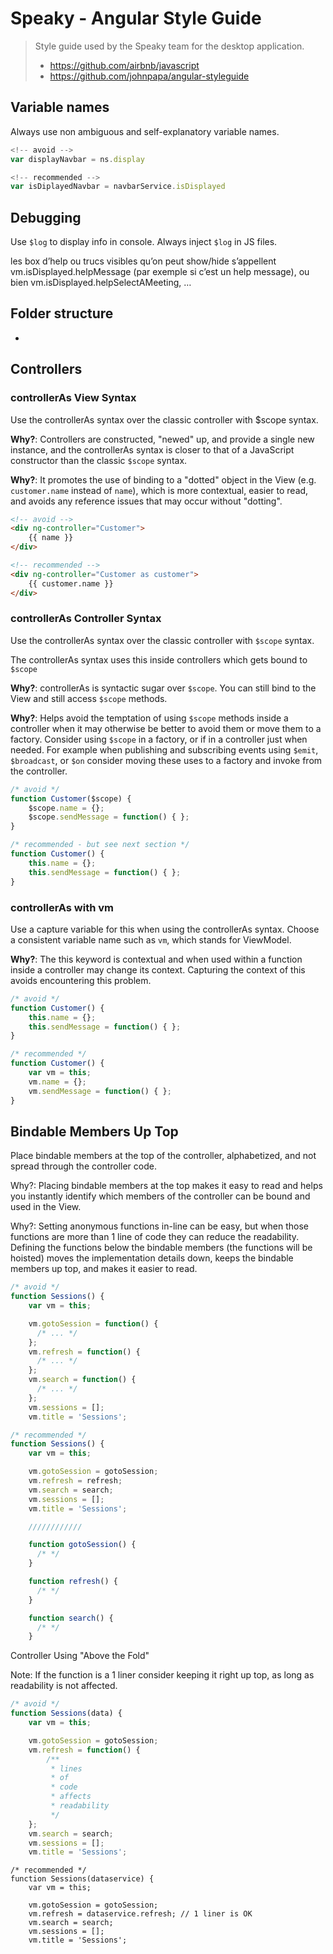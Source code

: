 Speaky - Angular Style Guide
============================

> Style guide used by the Speaky team for the desktop application.
> * https://github.com/airbnb/javascript
> * https://github.com/johnpapa/angular-styleguide

## Variable names

Always use non ambiguous  and self-explanatory variable names.

```javascript
<!-- avoid -->
var displayNavbar = ns.display
```
```javascript
<!-- recommended -->
var isDiplayedNavbar = navbarService.isDisplayed
```

## Debugging
Use `$log` to display info in console.
Always inject `$log` in JS files. 


les box d’help ou trucs visibles qu’on peut show/hide s’appellent 
vm.isDisplayed.helpMessage (par exemple si c’est un help message), ou bien vm.isDisplayed.helpSelectAMeeting, …

## Folder structure

*

## Controllers

### controllerAs View Syntax

Use the controllerAs syntax over the classic controller with $scope syntax.

**Why?**: Controllers are constructed, "newed" up, and provide a single new instance, and the controllerAs syntax is closer to that of a JavaScript constructor than the classic `$scope` syntax.

**Why?**: It promotes the use of binding to a "dotted" object in the View (e.g. `customer.name` instead of `name`), which is more contextual, easier to read, and avoids any reference issues that may occur without "dotting".

```html
<!-- avoid -->
<div ng-controller="Customer">
    {{ name }}
</div>
```

```html
<!-- recommended -->
<div ng-controller="Customer as customer">
    {{ customer.name }}
</div>
```

### controllerAs Controller Syntax

Use the controllerAs syntax over the classic controller with `$scope` syntax.

The controllerAs syntax uses this inside controllers which gets bound to `$scope`

**Why?**: controllerAs is syntactic sugar over `$scope`. You can still bind to the View and still access `$scope` methods.

**Why?**: Helps avoid the temptation of using `$scope` methods inside a controller when it may otherwise be better to avoid them or move them to a factory. Consider using `$scope` in a factory, or if in a controller just when needed. For example when publishing and subscribing events using `$emit`, `$broadcast`, or `$on` consider moving these uses to a factory and invoke from the controller.

```javascript
/* avoid */
function Customer($scope) {
    $scope.name = {};
    $scope.sendMessage = function() { };
}
```

```javascript
/* recommended - but see next section */
function Customer() {
    this.name = {};
    this.sendMessage = function() { };
}
```

### controllerAs with vm

Use a capture variable for this when using the controllerAs syntax. Choose a consistent variable name such as `vm`, which stands for ViewModel.

**Why?**: The this keyword is contextual and when used within a function inside a controller may change its context. Capturing the context of this avoids encountering this problem.

```javascript
/* avoid */
function Customer() {
    this.name = {};
    this.sendMessage = function() { };
}
```

```javascript
/* recommended */
function Customer() {
    var vm = this;
    vm.name = {};
    vm.sendMessage = function() { };
}
```

## Bindable Members Up Top

Place bindable members at the top of the controller, alphabetized, and not spread through the controller code.

Why?: Placing bindable members at the top makes it easy to read and helps you instantly identify which members of the controller can be bound and used in the View.

Why?: Setting anonymous functions in-line can be easy, but when those functions are more than 1 line of code they can reduce the readability. Defining the functions below the bindable members (the functions will be hoisted) moves the implementation details down, keeps the bindable members up top, and makes it easier to read.

``` javascript
/* avoid */
function Sessions() {
    var vm = this;

    vm.gotoSession = function() {
      /* ... */
    };
    vm.refresh = function() {
      /* ... */
    };
    vm.search = function() {
      /* ... */
    };
    vm.sessions = [];
    vm.title = 'Sessions';
```

``` javascript
/* recommended */
function Sessions() {
    var vm = this;

    vm.gotoSession = gotoSession;
    vm.refresh = refresh;
    vm.search = search;
    vm.sessions = [];
    vm.title = 'Sessions';

    ////////////

    function gotoSession() {
      /* */
    }

    function refresh() {
      /* */
    }

    function search() {
      /* */
    }
``` 

Controller Using "Above the Fold"

Note: If the function is a 1 liner consider keeping it right up top, as long as readability is not affected.

``` javascript
/* avoid */
function Sessions(data) {
    var vm = this;

    vm.gotoSession = gotoSession;
    vm.refresh = function() {
        /**
         * lines
         * of
         * code
         * affects
         * readability
         */
    };
    vm.search = search;
    vm.sessions = [];
    vm.title = 'Sessions';
``` 

``` 
/* recommended */
function Sessions(dataservice) {
    var vm = this;

    vm.gotoSession = gotoSession;
    vm.refresh = dataservice.refresh; // 1 liner is OK
    vm.search = search;
    vm.sessions = [];
    vm.title = 'Sessions';
``` 

    

